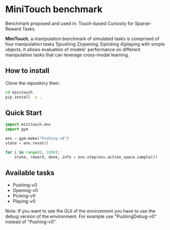 # MiniTouch benchmark
Benchmark proposed and used in: Touch-based Curiosity for Sparse-Reward Tasks.

<p align="center">
</p>

 **MiniTouch**, a manipulation benchmark of simulated tasks is comprised of four manipulation tasks 1)pushing 2)opening 3)picking 4)playing with simple objects. It allows evaluation of models' performance on different manipulation tasks that can leverage cross-modal learning. 
 
## How to install
Clone the repository then:
```bash
cd minitouch
pip install -e .
```

## Quick Start
```python
import minitouch.env
import gym

env = gym.make("Pushing-v0")
state = env.reset()

for i in range(0, 1000):
    state, reward, done, info = env.step(env.action_space.sample())
```

## Available tasks

<ul>
    <li>Pushing-v0</li>
    <li>Opening-v0</li>
    <li>Picking-v0</li>
    <li>Playing-v0</li>
</ul>

Note: If you want to see the GUI of the environment you have to use the
debug version of the environment. For example use "PushingDebug-v0" instead of 
"Pushing-v0".
